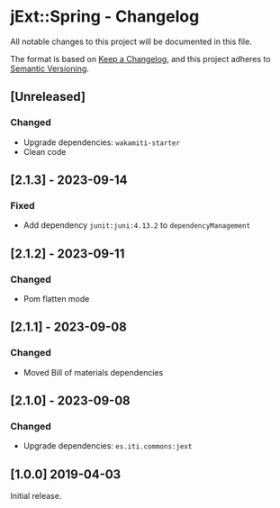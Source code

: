 # jExt::Spring - Changelog

All notable changes to this project will be documented in this file.

The format is based on [Keep a Changelog][1],
and this project adheres to [Semantic Versioning][2].


## [Unreleased]

### Changed
- Upgrade dependencies: `wakamiti-starter`
- Clean code


## [2.1.3] - 2023-09-14

### Fixed
- Add dependency `junit:juni:4.13.2` to `dependencyManagement`


## [2.1.2] - 2023-09-11

### Changed
- Pom flatten mode


## [2.1.1] - 2023-09-08

### Changed
- Moved Bill of materials dependencies


## [2.1.0] - 2023-09-08

### Changed
- Upgrade dependencies: `es.iti.commons:jext`


## [1.0.0] 2019-04-03

Initial release.  



[1]: <https://keepachangelog.com/en/1.0.0/>
[2]: <https://semver.org/spec/v2.0.0.htm>